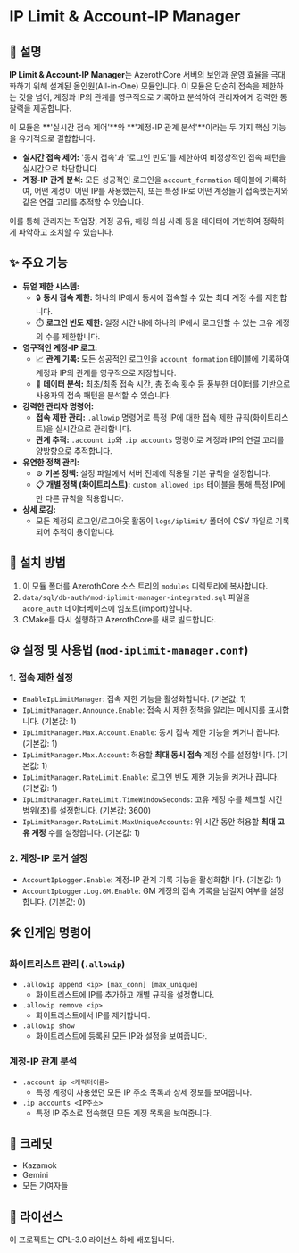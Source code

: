 # IP Limit & Account-IP Manager

## 📝 설명
**IP Limit & Account-IP Manager**는 AzerothCore 서버의 보안과 운영 효율을 극대화하기 위해 설계된 올인원(All-in-One) 모듈입니다. 이 모듈은 단순히 접속을 제한하는 것을 넘어, 계정과 IP의 관계를 영구적으로 기록하고 분석하여 관리자에게 강력한 통찰력을 제공합니다.

이 모듈은 **'실시간 접속 제어'**와 **'계정-IP 관계 분석'**이라는 두 가지 핵심 기능을 유기적으로 결합합니다.

- **실시간 접속 제어:** '동시 접속'과 '로그인 빈도'를 제한하여 비정상적인 접속 패턴을 실시간으로 차단합니다.
- **계정-IP 관계 분석:** 모든 성공적인 로그인을 `account_formation` 테이블에 기록하여, 어떤 계정이 어떤 IP를 사용했는지, 또는 특정 IP로 어떤 계정들이 접속했는지와 같은 연결 고리를 추적할 수 있습니다.

이를 통해 관리자는 작업장, 계정 공유, 해킹 의심 사례 등을 데이터에 기반하여 정확하게 파악하고 조치할 수 있습니다.

## ✨ 주요 기능
- **듀얼 제한 시스템:**
  - 🔒 **동시 접속 제한:** 하나의 IP에서 동시에 접속할 수 있는 최대 계정 수를 제한합니다.
  - ⏱️ **로그인 빈도 제한:** 일정 시간 내에 하나의 IP에서 로그인할 수 있는 고유 계정의 수를 제한합니다.
- **영구적인 계정-IP 로그:**
  - 📈 **관계 기록:** 모든 성공적인 로그인을 `account_formation` 테이블에 기록하여 계정과 IP의 관계를 영구적으로 저장합니다.
  - 🔎 **데이터 분석:** 최초/최종 접속 시간, 총 접속 횟수 등 풍부한 데이터를 기반으로 사용자의 접속 패턴을 분석할 수 있습니다.
- **강력한 관리자 명령어:**
  - **접속 제한 관리:** `.allowip` 명령어로 특정 IP에 대한 접속 제한 규칙(화이트리스트)을 실시간으로 관리합니다.
  - **관계 추적:** `.account ip`와 `.ip accounts` 명령어로 계정과 IP의 연결 고리를 양방향으로 추적합니다.
- **유연한 정책 관리:**
  - ⚙️ **기본 정책:** 설정 파일에서 서버 전체에 적용될 기본 규칙을 설정합니다.
  - 📋 **개별 정책 (화이트리스트):** `custom_allowed_ips` 테이블을 통해 특정 IP에만 다른 규칙을 적용합니다.
- **상세 로깅:**
  - 모든 계정의 로그인/로그아웃 활동이 `logs/iplimit/` 폴더에 CSV 파일로 기록되어 추적이 용이합니다.

## 🚀 설치 방법
1.  이 모듈 폴더를 AzerothCore 소스 트리의 `modules` 디렉토리에 복사합니다.
2.  `data/sql/db-auth/mod-iplimit-manager-integrated.sql` 파일을 `acore_auth` 데이터베이스에 임포트(import)합니다.
3.  CMake를 다시 실행하고 AzerothCore를 새로 빌드합니다.

## ⚙️ 설정 및 사용법 (`mod-iplimit-manager.conf`)

### 1. 접속 제한 설정
- `EnableIpLimitManager`: 접속 제한 기능을 활성화합니다. (기본값: 1)
- `IpLimitManager.Announce.Enable`: 접속 시 제한 정책을 알리는 메시지를 표시합니다. (기본값: 1)
- `IpLimitManager.Max.Account.Enable`: 동시 접속 제한 기능을 켜거나 끕니다. (기본값: 1)
- `IpLimitManager.Max.Account`: 허용할 **최대 동시 접속** 계정 수를 설정합니다. (기본값: 1)
- `IpLimitManager.RateLimit.Enable`: 로그인 빈도 제한 기능을 켜거나 끕니다. (기본값: 1)
- `IpLimitManager.RateLimit.TimeWindowSeconds`: 고유 계정 수를 체크할 시간 범위(초)를 설정합니다. (기본값: 3600)
- `IpLimitManager.RateLimit.MaxUniqueAccounts`: 위 시간 동안 허용할 **최대 고유 계정** 수를 설정합니다. (기본값: 1)

### 2. 계정-IP 로거 설정
- `AccountIpLogger.Enable`: 계정-IP 관계 기록 기능을 활성화합니다. (기본값: 1)
- `AccountIpLogger.Log.GM.Enable`: GM 계정의 접속 기록을 남길지 여부를 설정합니다. (기본값: 0)

## 🛠️ 인게임 명령어

### 화이트리스트 관리 (`.allowip`)
- `.allowip append <ip> [max_conn] [max_unique]`
  - 화이트리스트에 IP를 추가하고 개별 규칙을 설정합니다.
- `.allowip remove <ip>`
  - 화이트리스트에서 IP를 제거합니다.
- `.allowip show`
  - 화이트리스트에 등록된 모든 IP와 설정을 보여줍니다.

### 계정-IP 관계 분석
- `.account ip <캐릭터이름>`
  - 특정 계정이 사용했던 모든 IP 주소 목록과 상세 정보를 보여줍니다.
- `.ip accounts <IP주소>`
  - 특정 IP 주소로 접속했던 모든 계정 목록을 보여줍니다.

## 👥 크레딧
- Kazamok
- Gemini
- 모든 기여자들

## 📄 라이선스
이 프로젝트는 GPL-3.0 라이선스 하에 배포됩니다.